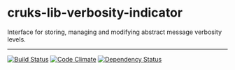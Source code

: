 # cruks-lib-verbosity-indicator

Interface for storing, managing and modifying abstract message verbosity levels.

---

[![Build Status](https://travis-ci.org/cruks/cruks-lib-verbosity-indicator.svg?branch=master)](https://travis-ci.org/cruks/cruks-lib-verbosity-indicator) 
[![Code Climate](https://codeclimate.com/github/cruks/cruks-lib-verbosity-indicator.png)](https://codeclimate.com/github/cruks/cruks-lib-verbosity-indicator)
[![Dependency Status](https://david-dm.org/cruks/cruks-lib-verbosity-indicator.svg)](https://david-dm.org/cruks/cruks-lib-verbosity-indicator)
